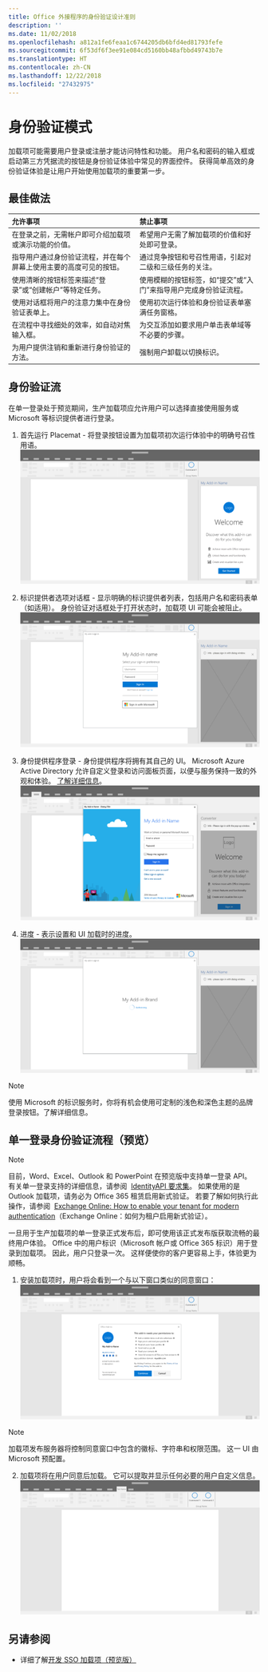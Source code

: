 ```yaml
---
title: Office 外接程序的身份验证设计准则
description: ''
ms.date: 11/02/2018
ms.openlocfilehash: a812a1fe6feaa1c6744205db6bfd4ed81793fefe
ms.sourcegitcommit: 6f53df6f3ee91e084cd5160bb48afbbd49743b7e
ms.translationtype: HT
ms.contentlocale: zh-CN
ms.lasthandoff: 12/22/2018
ms.locfileid: "27432975"
---
```

# <a name="authentication-patterns"></a>身份验证模式

加载项可能需要用户登录或注册才能访问特性和功能。 用户名和密码的输入框或启动第三方凭据流的按钮是身份验证体验中常见的界面控件。 获得简单高效的身份验证体验是让用户开始使用加载项的重要第一步。

## <a name="best-practices"></a>最佳做法

|允许事项|禁止事项|
|:----|:----|
|在登录之前，无需帐户即可介绍加载项或演示功能的价值。 |希望用户无需了解加载项的价值和好处即可登录。|
|指导用户通过身份验证流程，并在每个屏幕上使用主要的高度可见的按钮。 |通过竞争按钮和号召性用语，引起对二级和三级任务的关注。|
|使用清晰的按钮标签来描述“登录”或“创建帐户”等特定任务。   |使用模糊的按钮标签，如“提交”或“入门”来指导用户完成身份验证流程。|
|使用对话框将用户的注意力集中在身份验证表单上。    |使用初次运行体验和身份验证表单塞满任务窗格。|
|在流程中寻找细处的效率，如自动对焦输入框。 |为交互添加如要求用户单击表单域等不必要的步骤。|
|为用户提供注销和重新进行身份验证的方法。    |强制用户卸载以切换标识。|

## <a name="authentication-flow"></a>身份验证流
在单一登录处于预览期间，生产加载项应允许用户可以选择直接使用服务或 Microsoft 等标识提供者进行登录。

1. 首先运行 Placemat - 将登录按钮设置为加载项初次运行体验中的明确号召性用语。
![Office 应用程序中的加载项任务窗格屏幕截图](../images/add-in-fre-value-placemat.png)

2. 标识提供者选项对话框 - 显示明确的标识提供者列表，包括用户名和密码表单（如适用）。 身份验证对话框处于打开状态时，加载项 UI 可能会被阻止。
![Office 应用程序中的身份提供程序选项对话框的屏幕截图](../images/add-in-auth-choices-dialog.png)



3. 身份提供程序登录 - 身份提供程序将拥有其自己的 UI。 Microsoft Azure Active Directory 允许自定义登录和访问面板页面，以便与服务保持一致的外观和体验。 [了解详细信息](https://docs.microsoft.com/azure/active-directory/fundamentals/customize-branding)。
![Office 应用程序中的身份提供程序登录对话框的屏幕截图](../images/add-in-auth-identity-sign-in.png)

4. 进度 - 表示设置和 UI 加载时的进度。
![显示 Office 应用程序中进度指示器的对话框的屏幕截图](../images/add-in-auth-modal-interstitial.png)

> [!NOTE] 
> 使用 Microsoft 的标识服务时，你将有机会使用可定制的浅色和深色主题的品牌登录按钮。了解详细信息。

## <a name="single-sign-on-authentication-flow-preview"></a>单一登录身份验证流程（预览）

> [!NOTE]
> 目前，Word、Excel、Outlook 和 PowerPoint 在预览版中支持单一登录 API。 有关单一登录支持的详细信息，请参阅  [IdentityAPI 要求集](https://docs.microsoft.com/office/dev/add-ins/reference/requirement-sets/identity-api-requirement-sets?view=office-js)。 如果使用的是 Outlook 加载项，请务必为 Office 365 租赁启用新式验证。 若要了解如何执行此操作，请参阅  [Exchange Online: How to enable your tenant for modern authentication](https://social.technet.microsoft.com/wiki/contents/articles/32711.exchange-online-how-to-enable-your-tenant-for-modern-authentication.aspx)（Exchange Online：如何为租户启用新式验证）。

一旦用于生产加载项的单一登录正式发布后，即可使用该正式发布版获取流畅的最终用户体验。 Office 中的用户标识（Microsoft 帐户或 Office 365 标识）用于登录到加载项。 因此，用户只登录一次。 这样便使你的客户更容易上手，体验更为顺畅。

1. 安装加载项时，用户将会看到一个与以下窗口类似的同意窗口：![安装加载项时，Office 应用程序中的同意窗口的屏幕截图](../images/add-in-auth-SSO-consent-dialog.png)
> [!NOTE]
> 加载项发布服务器将控制同意窗口中包含的徽标、字符串和权限范围。 这一 UI 由 Microsoft 预配置。

2. 加载项将在用户同意后加载。 它可以提取并显示任何必要的用户自定义信息。
![Office 应用程序功能区中显示的加载项按钮的屏幕截图](../images/add-in-ribbon.png)

## <a name="see-also"></a>另请参阅
- 详细了解[开发 SSO 加载项（预览版）](https://docs.microsoft.com/office/dev/add-ins/develop/sso-in-office-add-ins)